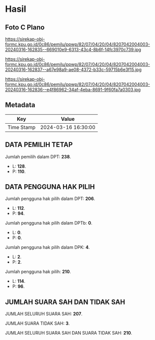 # Hasil

## Foto C Plano

https://sirekap-obj-formc.kpu.go.id/0c86/pemilu/ppwp/82/07/04/20/04/8207042004003-20240316-162835--669010e9-6313-43c4-8b6f-14fc3970c739.jpg

https://sirekap-obj-formc.kpu.go.id/0c86/pemilu/ppwp/82/07/04/20/04/8207042004003-20240316-162837--a67e98a9-ae08-4372-b33c-59715b6e3f15.jpg

https://sirekap-obj-formc.kpu.go.id/0c86/pemilu/ppwp/82/07/04/20/04/8207042004003-20240316-162836--e4f86962-34af-4eba-8691-9f60fa7a0303.jpg


## Metadata

| Key        | Value               |
| ---------- | ------------------- |
| Time Stamp | 2024-03-16 16:30:00 |


## DATA PEMILIH TETAP

Jumlah pemilih dalam DPT: **238**.
 * L: **128**.
 * P: **110**.

## DATA PENGGUNA HAK PILIH

Jumlah pengguna hak pilih dalam DPT: **206**.
 * L: **112**.
 * P: **94**.

Jumlah pengguna hak pilih dalam DPTb: **0**.
 * L: **0**.
 * P: **0**.

Jumlah pengguna hak pilih dalam DPK: **4**.
 * L: **2**.
 * P: **2**.

Jumlah pengguna hak pilih: **210**.
 * L: **114**.
 * P: **96**.

## JUMLAH SUARA SAH DAN TIDAK SAH

JUMLAH SELURUH SUARA SAH: **207**.

JUMLAH SUARA TIDAK SAH: **3**.

JUMLAH SELURUH SUARA SAH DAN SUARA TIDAK SAH: **210**.


